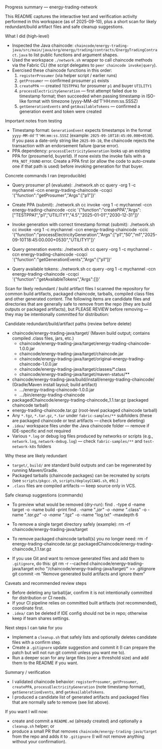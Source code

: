 Progress summary — energy-trading-network

This README captures the interactive test and verification activity performed in this workspace (as of 2025-09-10), plus a short scan for likely redundant/build artifact files and safe cleanup suggestions.

What I did (high-level)
- Inspected the Java chaincode: `chaincode/energy-trading-java/src/main/java/org/energy/trading/contracts/EnergyTradingContract.java` to list public functions and argument shapes.
- Used the workspace `./network.sh` wrapper to call chaincode methods via the Fabric CLI (the script delegates to `peer chaincode invoke|query`).
- Exercised these chaincode functions in this order:
  1) `registerProsumer` (via helper script / earlier runs)
  2) `getProsumer` — confirmed prosumer `p1` exists
  3) `createPPA` — created `TESTPPA1` for prosumer `p1` and buyer `UTILITY1`
  4) `processElectricityGeneration` — first attempt failed due to timestamp format; then succeeded when passing timestamp in ISO-like format with timezone (yyyy-MM-dd'T'HH:mm:ss.SSSZ)
  5) `getGenerationEvents` and `getAvailableTokens` — confirmed a generation event and token were created

Important notes from testing
- Timestamp format: `GenerationEvent` expects timestamps in the format `yyyy-MM-dd'T'HH:mm:ss.SSSZ` (example: `2025-09-10T18:45:00.000+0530`). If you pass a date-only string like `2025-09-10`, the chaincode rejects the transaction with an endorsement failure (parse error).
- PPA dependency: `processElectricityGeneration` looks up an existing PPA for (prosumerId, buyerId). If none exists the invoke fails with a `PPA_NOT_FOUND` error. Create a PPA first (or allow the code to auto-create one if that path is used) before invoking generation for that buyer.

Concrete commands I ran (reproducible)
- Query prosumer p1 (evaluate):
  ./network.sh cc query -org 1 -c mychannel -ccn energy-trading-chaincode -ccqci '{"function":"getProsumer","Args":["p1"]}'

- Create PPA (submit):
  ./network.sh cc invoke -org 1 -c mychannel -ccn energy-trading-chaincode -ccic '{"function":"createPPA","Args":["TESTPPA1","p1","UTILITY1","4.5","2025-01-01","2030-12-31"]}'

- Invoke generation with correct timestamp format (submit):
  ./network.sh cc invoke -org 1 -c mychannel -ccn energy-trading-chaincode -ccic '{"function":"processElectricityGeneration","Args":["p1","50","m1","2025-09-10T18:45:00.000+0530","UTILITY1"]}'

- Query generation events:
  ./network.sh cc query -org 1 -c mychannel -ccn energy-trading-chaincode -ccqci '{"function":"getGenerationEvents","Args":["p1"]}'

- Query available tokens:
  ./network.sh cc query -org 1 -c mychannel -ccn energy-trading-chaincode -ccqci '{"function":"getAvailableTokens","Args":[]}'

Scan for likely redundant / build artifact files
I scanned the repository for common build artifacts, packaged chaincode, tarballs, compiled class files and other generated content. The following items are candidate files and directories that are generally safe to remove from the repo (they are build outputs or packaged artifacts), but PLEASE REVIEW before removing — they may be intentionally committed for distribution:

Candidate redundant/build/artifact paths (review before delete)
- chaincode/energy-trading-java/target/  (Maven build output; contains compiled .class files, jars, etc.)
  - chaincode/energy-trading-java/target/energy-trading-chaincode-1.0.0.jar
  - chaincode/energy-trading-java/target/chaincode.jar
  - chaincode/energy-trading-java/target/original-energy-trading-chaincode-1.0.0.jar
  - chaincode/energy-trading-java/target/classes/*.class
  - chaincode/energy-trading-java/target/maven-status/**
- chaincode/energy-trading-java/build/install/energy-trading-chaincode/  (Gradle/Maven install layout; build artifact)
  - .../energy-trading-chaincode-1.0.0.jar
  - .../bin/energy-trading-chaincode
- packagedChaincode/energy-trading-chaincode_1.1.tar.gz  (packaged chaincode tarball)
- energy-trading-chaincode.tar.gz (root-level packaged chaincode tarball)
- Any `*.tgz`, `*.tar.gz`, `*.tar` under `fabric-samples/**` subfolders (these are packaged chaincode or test artifacts — check before deleting)
- `.idea/` workspace files under the Java chaincode folder — remove if IDE-specific and not required
- Various `*.log` or debug log files produced by networks or scripts (e.g., `network.log`, `network-debug.log`) — check `fabric-samples/**` and `test-network-k8s` folders

Why these are likely redundant
- `target/`, `build/` are standard build outputs and can be regenerated by running Maven/Gradle.
- Packaged tarballs (chaincode packages) can be recreated by scripts (see `scripts/pkgcc.sh`, `scripts/deployCCAAS.sh`, etc.)
- `.class` files are compiled artifacts — keep source only in VCS.

Safe cleanup suggestions (commands)
- To preview what would be removed (dry-run):
  find . -type d -name target -o -name build -print
  find . -name "*.jar" -o -name "*.class" -o -name "*.tar.gz" -o -name "*.tgz" -o -name "log.txt" -maxdepth 6

- To remove a single target directory safely (example):
  rm -rf chaincode/energy-trading-java/target

- To remove packaged chaincode tarball(s) you no longer need:
  rm -f energy-trading-chaincode.tar.gz packagedChaincode/energy-trading-chaincode_1.1.tar.gz

- If you use Git and want to remove generated files and add them to `.gitignore`, do this:
  git rm -r --cached chaincode/energy-trading-java/target
  echo "/chaincode/energy-trading-java/target/" >> .gitignore
  git commit -m "Remove generated build artifacts and ignore them"

Caveats and recommended review steps
- Before deleting any tarball/jar, confirm it is not intentionally committed for distribution or CI needs.
- If your CI pipeline relies on committed built artifacts (not recommended), coordinate first.
- `.idea/` can be deleted if IDE config should not be in repo; otherwise keep if team shares settings.

Next steps I can take for you
- Implement a `cleanup.sh` that safely lists and optionally deletes candidate files with a confirm step.
- Create a `.gitignore` update suggestion and commit it (I can prepare the patch but will not run git commit unless you want me to).
- Run a deeper scan for any large files (over a threshold size) and add them to the README if you want.

Summary / verification
- I validated chaincode behavior: `registerProsumer`, `getProsumer`, `createPPA`, `processElectricityGeneration` (note timestamp format), `getGenerationEvents`, and `getAvailableTokens`.
- I produced a candidate list of generated artifacts and packaged files that are normally safe to remove (see list above).

If you want I will now:
- create and commit a `README.md` (already created) and optionally a `cleanup.sh` helper; or
- produce a small PR that removes `chaincode/energy-trading-java/target` from the repo and adds it to `.gitignore` (I will not remove anything without your confirmation).

